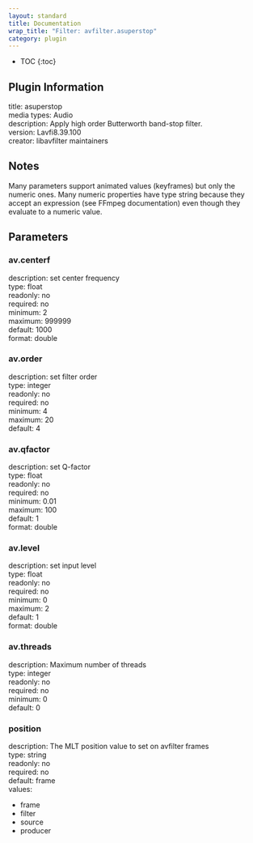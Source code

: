 ```yaml
---
layout: standard
title: Documentation
wrap_title: "Filter: avfilter.asuperstop"
category: plugin
---
```

* TOC
{:toc}

## Plugin Information

title: asuperstop  
media types:
Audio  
description: Apply high order Butterworth band-stop filter.  
version: Lavfi8.39.100  
creator: libavfilter maintainers  

## Notes

Many parameters support animated values (keyframes) but only the numeric ones. Many numeric properties have type string because they accept an expression (see FFmpeg documentation) even though they evaluate to a numeric value.

## Parameters

### av.centerf

  
description:
set center frequency  
type: float  
readonly: no  
required: no  
minimum: 2  
maximum: 999999  
default: 1000  
format: double  

### av.order

  
description:
set filter order  
type: integer  
readonly: no  
required: no  
minimum: 4  
maximum: 20  
default: 4  

### av.qfactor

  
description:
set Q-factor  
type: float  
readonly: no  
required: no  
minimum: 0.01  
maximum: 100  
default: 1  
format: double  

### av.level

  
description:
set input level  
type: float  
readonly: no  
required: no  
minimum: 0  
maximum: 2  
default: 1  
format: double  

### av.threads

  
description:
Maximum number of threads  
type: integer  
readonly: no  
required: no  
minimum: 0  
default: 0  

### position

  
description:
The MLT position value to set on avfilter frames  
type: string  
readonly: no  
required: no  
default: frame  
values:  

* frame
* filter
* source
* producer

